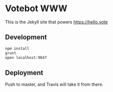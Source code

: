 # Votebot WWW

This is the Jekyll site that powers https://hello.vote

## Development

```bash
npm install
grunt
open localhost:9047
```

## Deployment

Push to master, and Travis will take it from there.
